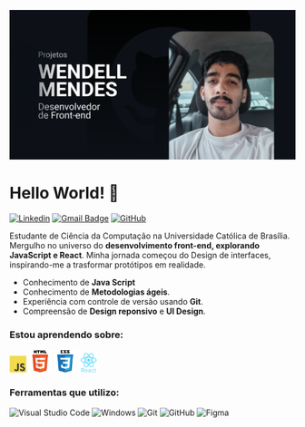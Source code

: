 ![image](https://github.com/wendellpereirs/wendellpereirs/blob/main/wallpaper.png)
  
# Hello World! 👋
[![Linkedin](https://img.shields.io/badge/-wendellpereirs-blue?style=flat-square&logo=Linkedin&logoColor=white&link=LINK-DO-SEU-LINKEDIN)](linkedin.com/in/wendellpereirs)
[![Gmail Badge](https://img.shields.io/badge/-pessoal.wendellmendes@email.com-006bed?style=flat-square&logo=Gmail&logoColor=white&link=mailto:SEU-EMAIL)](mailto:pessoal.wendellmendes@gmail.com)
[![GitHub](https://img.shields.io/github/followers/wendellpereirs?label=follow&style=social)](github.com/wendellpereirs)

<p>Estudante de Ciência da Computação na Universidade Católica de Brasília. Mergulho no universo do <strong>desenvolvimento front-end, explorando JavaScript e React</strong>. Minha jornada começou do Design de interfaces, inspirando-me a trasformar protótipos em realidade.</p>
<ul>
  <li>Conhecimento de <strong>Java Script</strong></li>
  <li>Conhecimento de <b>Metodologias ágeis</b>.</li>
  <li>Experiência com controle de versão usando <b>Git</b>.</li>
  <li>Compreensão de <b>Design reponsivo</b> e <strong>UI Design</strong>.</li>
</ul>
</main>

<h3>Estou aprendendo sobre:</h3>
<p>
<img src="https://raw.githubusercontent.com/devicons/devicon/master/icons/javascript/javascript-original.svg" alt="javascript" width="30" height="30">
<img src="https://raw.githubusercontent.com/devicons/devicon/master/icons/html5/html5-original-wordmark.svg" alt="html5" width="40" height="40">
<img src="https://raw.githubusercontent.com/devicons/devicon/master/icons/css3/css3-original-wordmark.svg" alt="css3" width="40" height="40">
<img src="https://raw.githubusercontent.com/devicons/devicon/master/icons/react/react-original-wordmark.svg" alt="react" width="35" height="35"/>
</p>

<h3>Ferramentas que utilizo:</h3>

![Visual Studio Code](https://img.shields.io/badge/-Visual%20Studio%20Code-333333?style=flat&logo=visual-studio-code&logoColor=007ACC)
![Windows](https://img.shields.io/badge/-Windows-333333?style=flat&logo=windows&logoColor=007ACC)
![Git](https://img.shields.io/badge/-Git-333333?style=flat&logo=git)
![GitHub](https://img.shields.io/badge/-GitHub-333333?style=flat&logo=github)
![Figma](https://img.shields.io/badge/-Figma-333333?style=flat&logo=figma&logoColor=007ACC)



